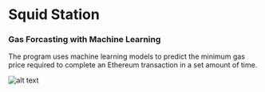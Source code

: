 # Squid Station 
### Gas Forcasting with Machine Learning

The program uses machine learning models to predict the minimum gas price required to complete an Ethereum transaction in a set amount of time.

![alt text](https://github.com/dmintercept/eth_squid_station/blob/master/assets/squid-logo-1.png)
